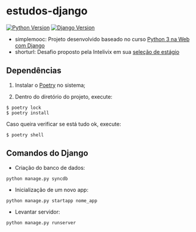 # estudos-django
[![Python Version](https://img.shields.io/badge/python-3.5.7-green.svg)](https://img.shields.io/badge/python-3.5.7-green.svg)
[![Django Version](https://img.shields.io/badge/django-1.8-yellow.svg)](https://img.shields.io/badge/django-1.8-yellow.svg)

- simplemooc: Projeto desenvolvido baseado no curso [Python 3 na Web com Django](https://www.udemy.com/python-3-na-web-com-django-basico-intermediario/)
- shorturl: Desafio proposto pela Intelivix em sua [seleção de estágio](https://github.com/lacerdamarcelo/desafio_web_intelivix_dez2016)


## Dependências

1. Instalar o [Poetry](https://poetry.eustace.io/docs/#installation) no sistema;

2. Dentro do diretório do projeto, execute:

```
$ poetry lock
$ poetry install
```

Caso queira verificar se está tudo ok, execute:

`$ poetry shell`

## Comandos do Django

- Criação do banco de dados:

`python manage.py syncdb`

- Inicialização de um novo app:

`python manage.py startapp nome_app`

- Levantar servidor:

`python manage.py runserver`
